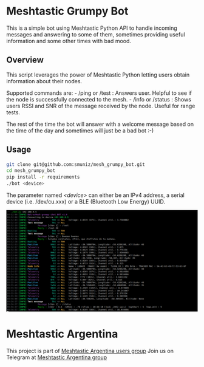 # Meshtastic Grumpy Bot

This is a simple bot using Meshtastic Python API to handle incoming messages and answering to some of them, sometimes providing useful information and some other times with bad mood.

## Overview

This script leverages the power of Meshtastic Python letting users obtain information about their nodes.

Supported commands are:
    - /ping or /test : Answers user. Helpful to see if the node is successfully connected to the mesh.
    - /info or /status : Shows users RSSI and SNR of the message received by the node. Useful for range tests.

The rest of the time the bot will answer with a welcome message based on the time of the day and sometimes will just be a bad bot :-)

## Usage

```sh
git clone git@github.com:smuniz/mesh_grumpy_bot.git
cd mesh_grumpy_bot
pip install -r requirements
./bot <device>
```

The parameter named *\<device\>* can either be an IPv4 address, a serial device (i.e. /dev/cu.xxx) or a BLE (Bluetooth Low Energy) UUID.

![Output example](assets/bot_working.bmp)


# Meshtastic Argentina

This project is part of [Meshtastic Argentina users group](https://github.com/orgs/Meshtastic-Argentina/)
Join us on Telegram at [Meshtastic Argentina group](https://t.me/meshtastic_argentina)

